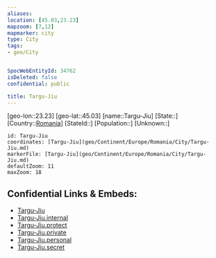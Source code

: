 ```yaml
---
aliases: 
location: [45.03,23.23]
mapzoom: [7,12] 
mapmarker: city 
type: City
tags:
- geo/City


SpocWebEntityId: 34762
isDeleted: false
confidential: public

title: Targu-Jiu
---
```

[geo-lon::23.23]
[geo-lat::45.03]
[name::Targu-Jiu]
[State::]
[Country::[Romania](geo/Continent/Europe/Romania.md)]
[StateId::]
[Population::]
[Unknown::]


```leaflet
id: Targu-Jiu
coordinates: [Targu-Jiu](geo/Continent/Europe/Romania/City/Targu-Jiu.md)
markerFile: [Targu-Jiu](geo/Continent/Europe/Romania/City/Targu-Jiu.md)
defaultZoom: 11 
maxZoom: 18
```


## Confidential Links & Embeds: 
- [Targu-Jiu](../../../../../../_public/geo/Continent/Europe/Romania/City/Targu-Jiu.md) 
- [Targu-Jiu.internal](../../../../../../_internal/geo/Continent/Europe/Romania/City/Targu-Jiu.internal.md) 
- [Targu-Jiu.protect](../../../../../../_protect/geo/Continent/Europe/Romania/City/Targu-Jiu.protect.md) 
- [Targu-Jiu.private](../../../../../../_private/geo/Continent/Europe/Romania/City/Targu-Jiu.private.md) 
- [Targu-Jiu.personal](../../../../../../_personal/geo/Continent/Europe/Romania/City/Targu-Jiu.personal.md) 
- [Targu-Jiu.secret](../../../../../../_secret/geo/Continent/Europe/Romania/City/Targu-Jiu.secret.md) 
